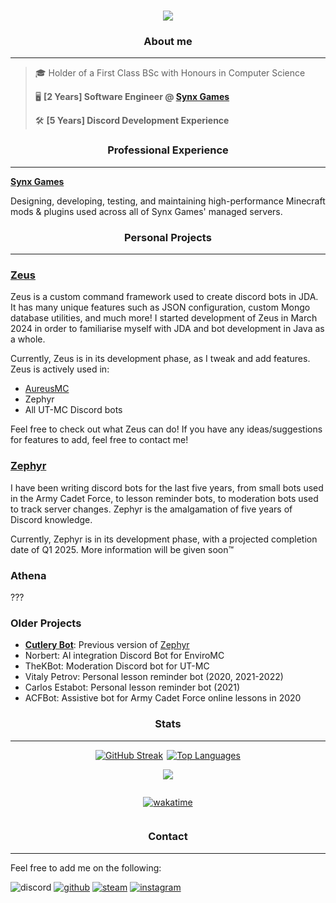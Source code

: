 <h1 align="center">
 <a href="https://www.bspoones.com/" target="_blank">
    <img src="https://readme-typing-svg.demolab.com?font=Lexend&weight=600&size=30&duration=3000&pause=10000&color=24F700&center=true&vCenter=true&random=true&width=435&lines=%F0%9F%90%9D%F0%9F%A5%84+BSpoones">
 </a>
</h1>



<h3 align="center">About me</h3>
<hr>

> 🎓 Holder of a First Class BSc with Honours in Computer Science
>
> 🖥️ **[2 Years] Software Engineer @ [Synx Games](https://github.com/SynxGames)**
>
> 🛠️ **[5 Years] Discord Development Experience**

<h3 align="center">Professional Experience</h3>
<hr>

**[Synx Games](https://github.com/SynxGames)**

Designing, developing, testing, and maintaining high-performance Minecraft mods & plugins used across all of Synx Games' managed servers.


<h3 align="center">Personal Projects</h3>
<hr>

### [Zeus](https://github.com/BSpoones/Zeus)

Zeus is a custom command framework used to create discord bots in JDA. It has many unique features such as JSON configuration, custom Mongo database utilities, and much more! I started development of Zeus in March 2024 in order to familiarise myself with JDA and bot development in Java as a whole. 

Currently, Zeus is in its development phase, as I tweak and add features. Zeus is actively used in:

- [AureusMC](https://store.aureusmc.org/)
- Zephyr
- All UT-MC Discord bots

Feel free to check out what Zeus can do! If you have any ideas/suggestions for features to add, feel free to contact me!

### [Zephyr](https://github.com/BSpoones/Zephyr)

I have been writing discord bots for the last five years, from small bots used in the Army Cadet Force, to lesson reminder bots, to moderation bots used to track server changes. Zephyr is the amalgamation of five years of Discord knowledge.

Currently, Zephyr is in its development phase, with a projected completion date of Q1 2025. More information will be given soon™️

### Athena

???

### Older Projects

- [**Cutlery Bot**](https://github.com/BSpoones/Cutlery-Bot): Previous version of [Zephyr](#zephyr)
- Norbert: AI integration Discord Bot for EnviroMC
- TheKBot: Moderation Discord bot for UT-MC
- Vitaly Petrov: Personal lesson reminder bot (2020, 2021-2022)
- Carlos Estabot: Personal lesson reminder bot (2021)
- ACFBot: Assistive bot for Army Cadet Force online lessons in 2020


<h3 align="center">Stats</h3>
<hr>

<div style="display: flex; justify-content: center; align-items: center;">

  <a href="https://git.io/streak-stats" style="display: flex; align-items: center; justify-content: center; margin-right: 3px;">
    <img src="http://github-readme-streak-stats.herokuapp.com?user=BSpoones&theme=dark&background=000000" alt="GitHub Streak">
  </a>

  <a href="https://github.com/anuraghazra/github-readme-stats" style="display: flex; align-items: center; justify-content: center; margin-left: 3px;">
    <img src="https://github-readme-stats.vercel.app/api/top-langs/?username=BSpoones&layout=compact&theme=vision-friendly-dark" alt="Top Languages">
  </a>

</div>

<div style="display: flex; justify-content: center;">

![](http://github-profile-summary-cards.vercel.app/api/cards/profile-details?username=BSpoones&theme=vision_friendly_dark)


</div>

<div style="display: flex; justify-content: center;">



[![wakatime](https://wakatime.com/badge/user/b764f474-f8a2-4d1c-a20d-07e1208c83ec.svg)](https://wakatime.com/@b764f474-f8a2-4d1c-a20d-07e1208c83ec)
</div>


<h3 align="center">Contact</h3>
<hr>

Feel free to add me on the following:

![discord](https://dcbadge.vercel.app/api/shield/724351142158401577?compact=true)
[![github](https://img.shields.io/badge/GitHub-100000?style=for-the-badge&logo=github&logoColor=white)](https://github.com/BSpoones)
[![steam](https://img.shields.io/badge/Steam-000000?style=for-the-badge&logo=steam&logoColor=white)](https://steamcommunity.com/id/spoones/)
[![instagram](https://img.shields.io/badge/Instagram-E4405F?style=for-the-badge&logo=instagram&logoColor=white)](https://www.instagram.com/bspoones/)





